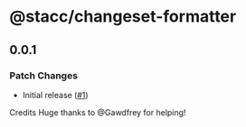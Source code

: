 # @stacc/changeset-formatter

## 0.0.1

### Patch Changes

- Initial release ([#1](https://github.com/stacc/changeset-formatter/pull/1))

Credits
Huge thanks to @Gawdfrey for helping!
